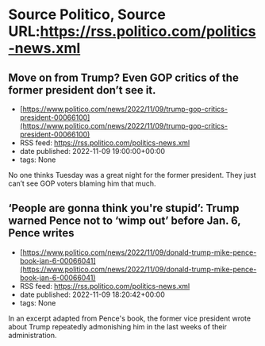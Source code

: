# Source Politico, Source URL:https://rss.politico.com/politics-news.xml

## Move on from Trump? Even GOP critics of the former president don’t see it.
 - [https://www.politico.com/news/2022/11/09/trump-gop-critics-president-00066100](https://www.politico.com/news/2022/11/09/trump-gop-critics-president-00066100)
 - RSS feed: https://rss.politico.com/politics-news.xml
 - date published: 2022-11-09 19:00:00+00:00
 - tags: None

No one thinks Tuesday was a great night for the former president. They just can’t see GOP voters blaming him that much.

## ‘People are gonna think you're stupid’: Trump warned Pence not to ‘wimp out’ before Jan. 6, Pence writes
 - [https://www.politico.com/news/2022/11/09/donald-trump-mike-pence-book-jan-6-00066041](https://www.politico.com/news/2022/11/09/donald-trump-mike-pence-book-jan-6-00066041)
 - RSS feed: https://rss.politico.com/politics-news.xml
 - date published: 2022-11-09 18:20:42+00:00
 - tags: None

In an excerpt adapted from Pence's book, the former vice president wrote about Trump repeatedly admonishing him in the last weeks of their administration.

